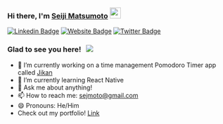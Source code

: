 ### Hi there, I'm <a href="https://seijim.netlify.app" target="_blank">Seiji Matsumoto</a> <img src="https://media.giphy.com/media/hvRJCLFzcasrR4ia7z/giphy.gif" width="25px">

[![Linkedin Badge](https://img.shields.io/badge/-LinkedIn-0e76a8?style=flat-square&logo=Linkedin&logoColor=white)](https://linkedin.com/in/matsumoto-seiji)
[![Website Badge](https://img.shields.io/badge/Website-3b5998?style=flat-square&logo=google-chrome&logoColor=white)](https://seijim.netlify.app)
[![Twitter Badge](https://img.shields.io/badge/-Twitter-00acee?style=flat-square&logo=Twitter&logoColor=white)](https://twitter.com/ItsSayG)

### Glad to see you here! &nbsp; ![](https://visitor-badge.glitch.me/badge?page_id=SeijiMatsumoto.SeijiMatsumoto)

- 🔭 I’m currently working on a time management Pomodoro Timer app called [Jikan](https://my-jikan.com)
- 🌱 I’m currently learning React Native
- 💬 Ask me about anything!
- 📫 How to reach me: sejmoto@gmail.com
- 😄 Pronouns: He/Him
- Check out my portfolio! [Link](https://seijim.netlify.app)
